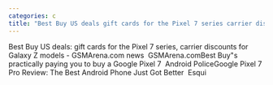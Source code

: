 ```yaml
---
categories: c
title: "Best Buy US deals gift cards for the Pixel 7 series carrier discounts for Galaxy Z models  GSMArenacom news  GSMArenacom"
---
```

Best Buy US deals: gift cards for the Pixel 7 series, carrier discounts for Galaxy Z models - GSMArena.com news&nbsp;&nbsp;GSMArena.comBest Buy"s practically paying you to buy a Google Pixel 7&nbsp;&nbsp;Android PoliceGoogle Pixel 7 Pro Review: The Best Android Phone Just Got Better&nbsp;&nbsp;Esqui